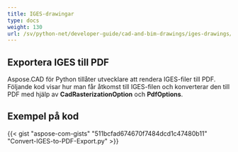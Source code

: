 ```yaml
---
title: IGES-drawingar
type: docs
weight: 130
url: /sv/python-net/developer-guide/cad-and-bim-drawings/iges-drawings/
---
```


## **Exportera IGES till PDF**

Aspose.CAD för Python tillåter utvecklare att rendera IGES-filer till PDF. Följande kod visar hur man får åtkomst till IGES-filen och konverterar den till PDF med hjälp av **CadRasterizationOption** och **PdfOptions**.

## Exempel på kod

{{< gist "aspose-com-gists" "511bcfad674670f7484dcd1c47480b11" "Convert-IGES-to-PDF-Export.py" >}}
